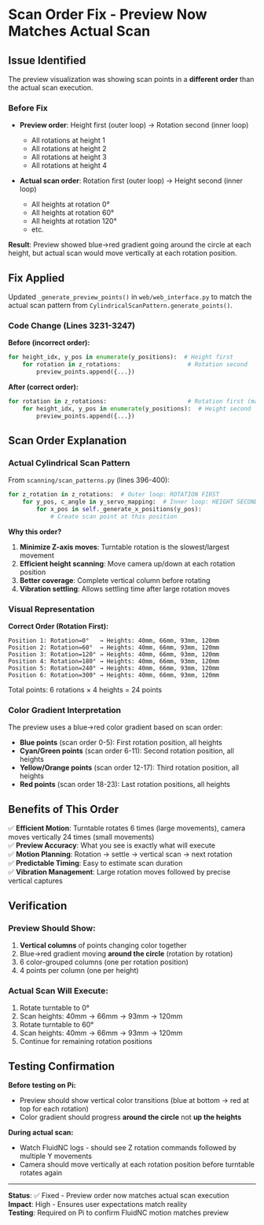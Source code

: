 # Scan Order Fix - Preview Now Matches Actual Scan

## Issue Identified
The preview visualization was showing scan points in a **different order** than the actual scan execution.

### Before Fix
- **Preview order**: Height first (outer loop) → Rotation second (inner loop)
  - All rotations at height 1
  - All rotations at height 2
  - All rotations at height 3
  - All rotations at height 4

- **Actual scan order**: Rotation first (outer loop) → Height second (inner loop)
  - All heights at rotation 0°
  - All heights at rotation 60°
  - All heights at rotation 120°
  - etc.

**Result**: Preview showed blue→red gradient going around the circle at each height, but actual scan would move vertically at each rotation position.

## Fix Applied

Updated `_generate_preview_points()` in `web/web_interface.py` to match the actual scan pattern from `CylindricalScanPattern.generate_points()`.

### Code Change (Lines 3231-3247)

**Before (incorrect order):**
```python
for height_idx, y_pos in enumerate(y_positions):  # Height first
    for rotation in z_rotations:                   # Rotation second
        preview_points.append({...})
```

**After (correct order):**
```python
for rotation in z_rotations:                       # Rotation first (matches actual scan)
    for height_idx, y_pos in enumerate(y_positions):  # Height second
        preview_points.append({...})
```

## Scan Order Explanation

### Actual Cylindrical Scan Pattern
From `scanning/scan_patterns.py` (lines 396-400):

```python
for z_rotation in z_rotations:  # Outer loop: ROTATION FIRST
    for y_pos, c_angle in y_servo_mapping:  # Inner loop: HEIGHT SECOND
        for x_pos in self._generate_x_positions(y_pos):
            # Create scan point at this position
```

**Why this order?**
1. **Minimize Z-axis moves**: Turntable rotation is the slowest/largest movement
2. **Efficient height scanning**: Move camera up/down at each rotation position
3. **Better coverage**: Complete vertical column before rotating
4. **Vibration settling**: Allows settling time after large rotation moves

### Visual Representation

**Correct Order (Rotation First):**
```
Position 1: Rotation=0°   → Heights: 40mm, 66mm, 93mm, 120mm
Position 2: Rotation=60°  → Heights: 40mm, 66mm, 93mm, 120mm
Position 3: Rotation=120° → Heights: 40mm, 66mm, 93mm, 120mm
Position 4: Rotation=180° → Heights: 40mm, 66mm, 93mm, 120mm
Position 5: Rotation=240° → Heights: 40mm, 66mm, 93mm, 120mm
Position 6: Rotation=300° → Heights: 40mm, 66mm, 93mm, 120mm
```

Total points: 6 rotations × 4 heights = 24 points

### Color Gradient Interpretation

The preview uses a blue→red color gradient based on scan order:
- **Blue points** (scan order 0-5): First rotation position, all heights
- **Cyan/Green points** (scan order 6-11): Second rotation position, all heights
- **Yellow/Orange points** (scan order 12-17): Third rotation position, all heights
- **Red points** (scan order 18-23): Last rotation positions, all heights

## Benefits of This Order

✅ **Efficient Motion**: Turntable rotates 6 times (large movements), camera moves vertically 24 times (small movements)  
✅ **Preview Accuracy**: What you see is exactly what will execute  
✅ **Motion Planning**: Rotation → settle → vertical scan → next rotation  
✅ **Predictable Timing**: Easy to estimate scan duration  
✅ **Vibration Management**: Large rotation moves followed by precise vertical captures

## Verification

### Preview Should Show:
1. **Vertical columns** of points changing color together
2. Blue→red gradient moving **around the circle** (rotation by rotation)
3. 6 color-grouped columns (one per rotation position)
4. 4 points per column (one per height)

### Actual Scan Will Execute:
1. Rotate turntable to 0°
2. Scan heights: 40mm → 66mm → 93mm → 120mm
3. Rotate turntable to 60°
4. Scan heights: 40mm → 66mm → 93mm → 120mm
5. Continue for remaining rotation positions

## Testing Confirmation

**Before testing on Pi:**
- Preview should show vertical color transitions (blue at bottom → red at top for each rotation)
- Color gradient should progress **around the circle** not **up the heights**

**During actual scan:**
- Watch FluidNC logs - should see Z rotation commands followed by multiple Y movements
- Camera should move vertically at each rotation position before turntable rotates again

---

**Status**: ✅ Fixed - Preview order now matches actual scan execution  
**Impact**: High - Ensures user expectations match reality  
**Testing**: Required on Pi to confirm FluidNC motion matches preview
